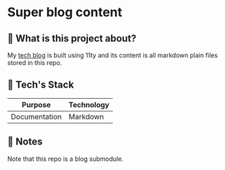 # Super blog content

## 🚀 What is this project about?

My [tech blog](https://github.com/giuliachiola/super-blog-11ty) is built using 11ty and its content is all markdown plain files stored in this repo.

## 🔧 Tech's Stack

| Purpose       | Technology  |
| ------------- | ----------- |
| Documentation | Markdown    |


## 📖 Notes

Note that this repo is a blog submodule.
